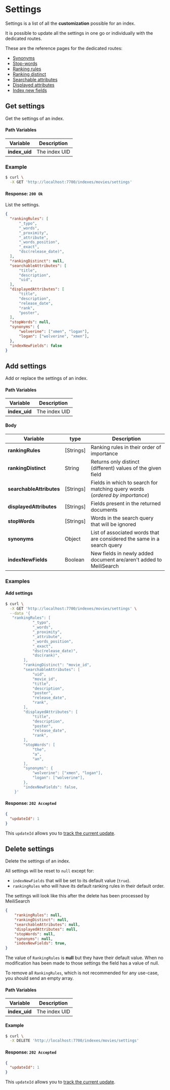# Settings

Settings is a list of all the **customization** possible for an index.

It is possible to update all the settings in one go or individually with the dedicated routes.

These are the reference pages for the dedicated routes:
- [Synonyms](/references/synonyms.md)
- [Stop-words](/references/stop_words.md)
- [Ranking rules](/references/ranking_rules.md)
- [Ranking distinct](/references/ranking_distinct.md)
- [Searchable attributes](/references/searchable_attributes.md)
- [Displayed attributes](/references/displayed_attributes.md)
- [Index new fields](/references/index_new_fields.md)

## Get settings

<RouteHighlighter method="GET" route="/indexes/:index_uid/settings" />

Get the settings of an index.

#### Path Variables

| Variable          | Description           |
|-------------------|-----------------------|
| **index_uid**         | The index UID |

### Example

```bash
$ curl \
  -X GET 'http://localhost:7700/indexes/movies/settings'
```

#### Response: `200 Ok`

List the settings.

```json
{
  "rankingRules": [
      "_typo",
      "_words",
      "_proximity",
      "_attribute",
      "_words_position",
      "_exact",
      "dsc(release_date)",
  ],
  "rankingDistinct": null,
  "searchableAttributes": [
      "title",
      "description",
      "uid",
  ],
  "displayedAttributes": [
      "title",
      "description",
      "release_date",
      "rank",
      "poster",
  ],
  "stopWords": null,
  "synonyms": {
      "wolverine": ["xmen", "logan"],
      "logan": ["wolverine", "xmen"],
  },
  "indexNewFields": false
}
```

## Add settings

<RouteHighlighter method="POST" route="/indexes/:index_uid/settings" />

Add or replace the settings of an index.

#### Path Variables

| Variable          | Description           |
|-------------------|-----------------------|
| **index_uid**         | The index UID |

#### Body

| Variable          | type |  Description |
|-------------------|-----------------------| --- |
| **rankingRules** | [Strings] | Ranking rules in their order of importance  |
| **rankingDistinct** | String | Returns only distinct (different) values of the given field |
| **searchableAttributes** | [Strings] | Fields in which to search for matching query words (*ordered by importance*) |
| **displayedAttributes** | [Strings] | Fields present in the returned documents |
| **stopWords** | [Strings] | Words in the search query that will be ignored |
| **synonyms** | Object | List of associated words that are considered the same in a search query |
| **indexNewFields** | Boolean | New fields in newly added document are/aren't added to MeiliSearch |

### Examples

#### Add settings

```bash
$ curl \
  -X GET 'http://localhost:7700/indexes/movies/settings' \
  --data '{
   "rankingRules": [
            "_typo",
            "_words",
            "_proximity",
            "_attribute",
            "_words_position",
            "_exact",
            "dsc(release_date)",
            "dsc(rank)",
        ],
        "rankingDistinct": "movie_id",
        "searchableAttributes": [
            "uid",
            "movie_id",
            "title",
            "description",
            "poster",
            "release_date",
            "rank",
        ],
        "displayedAttributes": [
            "title",
            "description",
            "poster",
            "release_date",
            "rank",
        ],
        "stopWords": [
            "the",
            "a",
            "an",
        ],
        "synonyms": {
            "wolverine": ["xmen", "logan"],
            "logan": ["wolverine"],
        },
        "indexNewFields": false,
    }'
```

#### Response: `202 Accepted`

```json
{
  "updateId": 1
}
```
This `updateId` allows you to [track the current update](/references/updates.md).

## Delete settings

<RouteHighlighter method="DELETE" route="/indexes/:index_uid/settings"/>

Delete the settings of an index.

All settings will be reset to `null` except for:
-  `indexNewFields` that will be set to its default value (`true`).
- `rankingRules` who will have its default ranking rules in their default order.
<!-- - `searchableAttributes` and `displayedAttributes` who will have all the fields by default. -->

The settings will look like this after the delete has been processed by MeiliSearch

```json
{
    "rankingRules": null,
    "rankingDistinct": null,
    "searchableAttributes": null,
    "displayedAttributes": null,
    "stopWords": null,
    "synonyms": null,
    "indexNewFields": true,
}
```
The value of `RankingRules` is **null** but they have their default value. When no modification has been made to those settings the field has a value of null.

To remove all `RankingRules`, which is not recommended for any use-case, you should send an empty array.

#### Path Variables

| Variable          | Description           |
|-------------------|-----------------------|
| **index_uid**         | The index UID |


#### Example
```bash
$ curl \
  -X DELETE 'http://localhost:7700/indexes/movies/settings'
```

#### Response: `202 Accepted`

```json
{
  "updateId": 1
}
```
This `updateId` allows you to [track the current update](/references/updates.md).
